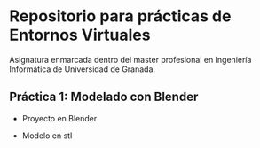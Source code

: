 # Repositorio para prácticas de Entornos Virtuales

Asignatura enmarcada dentro del master profesional en Ingeniería Informática de Universidad de Granada. 

## Práctica 1: Modelado con Blender

- Proyecto en Blender 

- Modelo en stl